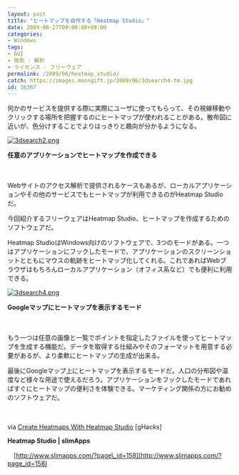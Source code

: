 ```yaml
---
layout: post
title: "ヒートマップを自作する「Heatmap Studio」"
date: 2009-06-27T09:00:00+09:00
categories:
- Windows
tags: 
- GUI
- 技術 - 解析
- ライセンス - フリーウェア
permalink: /2009/06/heatmap_studio/
catch: https://images.moongift.jp/2009/06/3dsearch4-tm.jpg
id: 16367
---
```

何かのサービスを提供する際に実際にユーザに使ってもらって、その視線移動やクリックする場所を把握するのにヒートマップが使われることがある。散布図に近いが、色分けすることでよりはっきりと趣向が分かるようになる。

  

[![3dsearch2.png](https://images.moongift.jp/2009/06/3dsearch2-tm1.jpg)](https://images.moongift.jp/2009/06/3dsearch21.png)  
  
**任意のアプリケーションでヒートマップを作成できる**

  

　

  

Webサイトのアクセス解析で提供されるケースもあるが、ローカルアプリケーションやその他のサービスでもヒートマップが利用できるのがHeatmap Studioだ。

  

今回紹介するフリーウェアはHeatmap Studio、ヒートマップを作成するためのソフトウェアだ。

  
<!--more-->

Heatmap StudioはWindows向けのソフトウェアで、3つのモードがある。一つはアプリケーションにフックしたモードで、アプリケーションのスクリーンショットとともにマウスの軌跡をヒートマップ化してくれる。これであればWebブラウザはもちろんローカルアプリケーション（オフィス系など）でも便利に利用できる。

  

[![3dsearch4.png](https://images.moongift.jp/2009/06/3dsearch4-tm.jpg)](https://images.moongift.jp/2009/06/3dsearch4.png)  
  
**Googleマップにヒートマップを表示するモード**

  

　

  

もう一つは任意の画像と一覧でポイントを指定したファイルを使ってヒートマップを生成する機能だ。データを取得する仕組みやそのフォーマットを用意する必要があるが、より柔軟にヒートマップの生成が出来る。

  

最後にGoogleマップ上にヒートマップを表示するモードだ。人口の分布図や温度など様々な用途で使えるだろう。アプリケーションをフックしたモードであればすぐにヒートマップの便利さを体験できる。マーケティング関係の方にお勧めのソフトウェアだ。

  

　

  

via [Create Heatmaps With Heatmap Studio](http://www.ghacks.net/2009/06/23/create-heatmaps-with-heatmap-studio/) [gHacks]

  

**Heatmap Studio | slimApps**  
  
　[http://www.slimapps.com/?page\_id=158](http://www.slimapps.com/?page_id=158)

  
